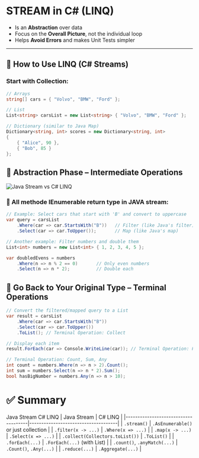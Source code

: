 # STREAM in C# (LINQ)

- Is an **Abstraction** over data  
- Focus on the **Overall Picture**, not the individual loop  
- Helps **Avoid Errors** and makes Unit Tests simpler  

---

## 🔹 How to Use LINQ (C# Streams)

### Start with Collection:

```csharp
// Arrays
string[] cars = { "Volvo", "BMW", "Ford" };

// List
List<string> carsList = new List<string> { "Volvo", "BMW", "Ford" };

// Dictionary (similar to Java Map)
Dictionary<string, int> scores = new Dictionary<string, int>
{
    { "Alice", 90 },
    { "Bob", 85 }
};

```
## 🔸 Abstraction Phase – Intermediate Operations
![Java Stream vs C# LINQ](https://raw.githubusercontent.com/AmirZaafouri/Stream_in_JAVA/main/image-1.png)
### 🔁 All methode IEnumerable return type in JAVA stream:
```csharp
// Example: Select cars that start with 'B' and convert to uppercase
var query = carsList
    .Where(car => car.StartsWith("B"))   // Filter (like Java's filter)
    .Select(car => car.ToUpper());       // Map (like Java's map)
```
```csharp
// Another example: Filter numbers and double them
List<int> numbers = new List<int> { 1, 2, 3, 4, 5 };

var doubledEvens = numbers
    .Where(n => n % 2 == 0)       // Only even numbers
    .Select(n => n * 2);          // Double each
```

## 🔸 Go Back to Your Original Type – Terminal Operations
```csharp
// Convert the filtered/mapped query to a List
var result = carsList
    .Where(car => car.StartsWith("B"))
    .Select(car => car.ToUpper())
    .ToList(); // Terminal Operation: Collect

// Display each item
result.ForEach(car => Console.WriteLine(car)); // Terminal Operation: ForEach

```
```csharp
// Terminal Operation: Count, Sum, Any
int count = numbers.Where(n => n > 2).Count();
int sum = numbers.Select(n => n * 2).Sum();
bool hasBigNumber = numbers.Any(n => n > 10);
```
# ✅ Summary
Java Stream	C# LINQ
| Java Stream                         | C# LINQ                             |
|-------------------------------------|-------------------------------------|
| `.stream()`                         | `.AsEnumerable()` or just collection |
| `.filter(x -> ...)`                | `.Where(x => ...)`                  |
| `.map(x -> ...)`                   | `.Select(x => ...)`                 |
| `.collect(Collectors.toList())`    | `.ToList()`                         |
| `.forEach(...)`                    | `.ForEach(...)` (with List)         |
| `.count()`, `.anyMatch(...)`       | `.Count()`, `.Any(...)`             |
| `.reduce(...)`                     | `.Aggregate(...)`                   |


